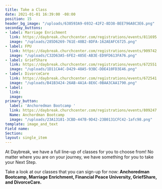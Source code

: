 ```yaml
---
title: Take a Class
date: 2021-01-01 16:39:00 -08:00
position: 15
header_bg_image: "/uploads/638593A9-6932-42F2-8D38-BEE796A8C3E6.png"
seconday_buttons:
- label: Marriage Enrichment
  link: https://daybreak.churchcenter.com/registrations/events/811695
  image: "/uploads/285D6269-761E-48B2-8DFA-162AEAFC6725.png"
- label: FPU
  link: https://daybreak.churchcenter.com/registrations/events/909742
  image: "/uploads/C32D63A5-6FE2-485E-AB3E-ED9FD613FA76.png"
- label: GriefShare
  link: https://daybreak.churchcenter.com/registrations/events/672551
  image: "/uploads/1D11CA4C-D429-48A5-93BC-DDE410FD3E46.png"
- label: DivorceCare
  link: https://daybreak.churchcenter.com/registrations/events/672541
  image: "/uploads/B41B3424-26AB-4A1A-8E6C-0BAA3CAA1790.png"
- label: 
  link: 
  image: 
primary_button:
  label: 'Anchoredman Bootcamp '
  link: https://daybreak.churchcenter.com/registrations/events/809247
  Name: Anchordman Bootcamp
  image: "/uploads/23A13181-3CBD-447B-9D42-23B0131CFC42-1afc98.png"
template: image_and_text
Field name: 
Section: 
layout: single_item
---
```


At Daybreak, we have a full line-up of classes for you to choose from! No matter where you are on your journey, we have something for you to take your Next Step.  

Take a look at our classes that you can sign-up for now:  **Anchoredman Bootcamp, Marriage Enrichment, Financial Peace University,  GriefShare, and DivorceCare.**  
